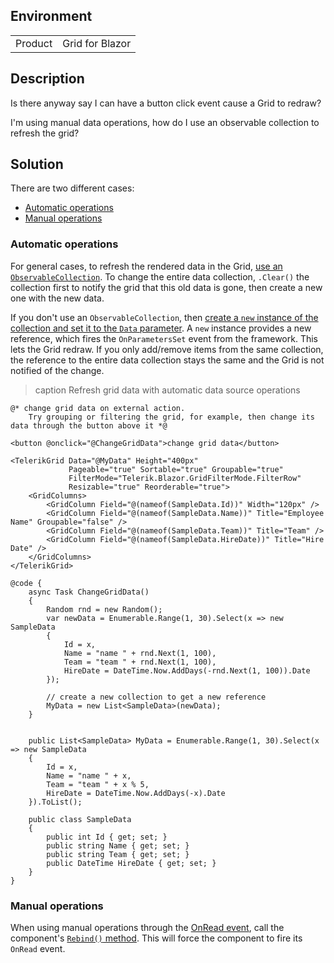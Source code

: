 
## Environment
<table>
<tbody>
<tr>
<td>Product</td>
<td>Grid for Blazor</td>
</tr>
</tbody>
</table>

## Description

Is there anyway say I can have a button click event cause a Grid to redraw?

I'm using manual data operations, how do I use an observable collection to refresh the grid?

## Solution

There are two different cases:

* [Automatic operations](#automatic-operations)
* [Manual operations](#manual-operations)

### Automatic operations

For general cases, to refresh the rendered data in the Grid, [use an `ObservableCollection`](https://demos.telerik.com/blazor-ui/grid/observable-data). To change the entire data collection, `.Clear()` the collection first to notify the grid that this old data is gone, then create a new one with the new data.

If you don't use an `ObservableCollection`, then [create a `new` instance of the collection and set it to the `Data` parameter](slug:grid-refresh-data#new-collection-reference). A `new` instance provides a new reference, which fires the `OnParametersSet` event from the framework. This lets the Grid redraw. If you only add/remove items from the same collection, the reference to the entire data collection stays the same and the Grid is not notified of the change.

>caption Refresh grid data with automatic data source operations

````RAZOR
@* change grid data on external action. 
    Try grouping or filtering the grid, for example, then change its data through the button above it *@

<button @onclick="@ChangeGridData">change grid data</button>

<TelerikGrid Data="@MyData" Height="400px"
             Pageable="true" Sortable="true" Groupable="true"
             FilterMode="Telerik.Blazor.GridFilterMode.FilterRow"
             Resizable="true" Reorderable="true">
    <GridColumns>
        <GridColumn Field="@(nameof(SampleData.Id))" Width="120px" />
        <GridColumn Field="@(nameof(SampleData.Name))" Title="Employee Name" Groupable="false" />
        <GridColumn Field="@(nameof(SampleData.Team))" Title="Team" />
        <GridColumn Field="@(nameof(SampleData.HireDate))" Title="Hire Date" />
    </GridColumns>
</TelerikGrid>

@code {
    async Task ChangeGridData()
    {
        Random rnd = new Random();
        var newData = Enumerable.Range(1, 30).Select(x => new SampleData
        {
            Id = x,
            Name = "name " + rnd.Next(1, 100),
            Team = "team " + rnd.Next(1, 100),
            HireDate = DateTime.Now.AddDays(-rnd.Next(1, 100)).Date
        });

        // create a new collection to get a new reference
        MyData = new List<SampleData>(newData);
    }
    

    public List<SampleData> MyData = Enumerable.Range(1, 30).Select(x => new SampleData
    {
        Id = x,
        Name = "name " + x,
        Team = "team " + x % 5,
        HireDate = DateTime.Now.AddDays(-x).Date
    }).ToList();

    public class SampleData
    {
        public int Id { get; set; }
        public string Name { get; set; }
        public string Team { get; set; }
        public DateTime HireDate { get; set; }
    }
}
````

### Manual operations

When using manual operations through the [OnRead event](slug:common-features-data-binding-onread), call the component's [`Rebind()` method](slug:grid-refresh-data#rebind-method). This will force the component to fire its `OnRead` event.
